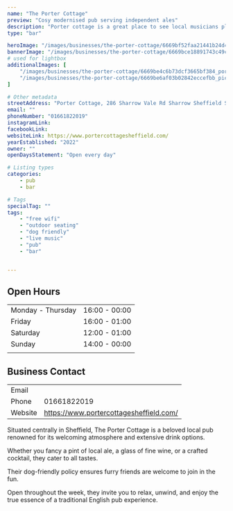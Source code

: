 ```yaml
---
name: "The Porter Cottage"
preview: "Cosy modernised pub serving independent ales"
description: "Porter cottage is a great place to see local musicians play live music, and try a fantastic collection of drinks. Friendly staff and fun events throughout the evening make this a place you must visit!"
type: "bar"

heroImage: "/images/businesses/the-porter-cottage/6669bf52faa21441b24d471a_Screenshot-2024-06-12-at-16.31.21.png"
bannerImage: "/images/businesses/the-porter-cottage/6669bce18891743c49cf0d46_lr-04-Dirty-Habit-Porter-Cottage.jpg"
# used for lightbox
additionalImages: [
    "/images/businesses/the-porter-cottage/6669be4c6b73dcf3665bf384_porter-cottage-2022.jpg",
    "/images/businesses/the-porter-cottage/6669be6af03b02842eccefbb_pic-2.jpg"
]

# Other metadata
streetAddress: "Porter Cottage, 286 Sharrow Vale Rd Sharrow Sheffield S11 8ZL United Kingdom"
email: ""
phoneNumber: "01661822019"
instagramLink: 
facebookLink: 
websiteLink: https://www.portercottagesheffield.com/
yearEstablished: "2022"
owner: ""
openDaysStatement: "Open every day"

# Listing types
categories:
    - pub
    - bar

# Tags
specialTag: ""
tags:
    - "free wifi"
    - "outdoor seating"
    - "dog friendly"
    - "live music"
    - "pub"
    - "bar"


---
```


## Open Hours

|                   |               |
| ----------------- | ------------- |
| Monday - Thursday | 16:00 - 00:00 |
| Friday            | 16:00 - 01:00 |
| Saturday          | 12:00 - 01:00 |
| Sunday            | 14:00 - 00:00 |
|                   |               |

## Business Contact

|         |                                         |
| ------- | --------------------------------------- |
| Email   |                                         |
| Phone   | 01661822019                             |
| Website | https://www.portercottagesheffield.com/ |

Situated centrally in Sheffield, The Porter Cottage is a beloved local pub renowned for its welcoming atmosphere and extensive drink options.

Whether you fancy a pint of local ale, a glass of fine wine, or a crafted cocktail, they cater to all tastes.

Their dog-friendly policy ensures furry friends are welcome to join in the fun.

Open throughout the week, they invite you to relax, unwind, and enjoy the true essence of a traditional English pub experience.

